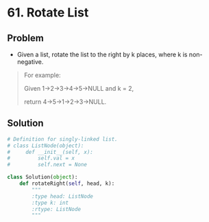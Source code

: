 # 61. Rotate List

## Problem
- Given a list, rotate the list to the right by k places, where k is non-negative.

> For example:
> 
> Given 1->2->3->4->5->NULL and k = 2,
> 
> return 4->5->1->2->3->NULL.

## Solution
```python
# Definition for singly-linked list.
# class ListNode(object):
#     def __init__(self, x):
#         self.val = x
#         self.next = None

class Solution(object):
    def rotateRight(self, head, k):
        """
        :type head: ListNode
        :type k: int
        :rtype: ListNode
        """
```
